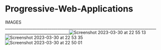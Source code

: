 # Progressive-Web-Applications












IMAGES
_______________________________________________________________________________________________________________![Screenshot 2023-03-30 at 22 55 13](https://user-images.githubusercontent.com/114526543/228973503-3e6d1acf-9337-4dbe-9a42-09735591b879.png)
![Screenshot 2023-03-30 at 22 53 35](https://user-images.githubusercontent.com/114526543/228973517-b33afd33-0c68-4684-9661-b54be6a4ea2a.png)
![Screenshot 2023-03-30 at 22 50 01](https://user-images.githubusercontent.com/114526543/228973523-0e4fb8fa-11a4-490c-84fc-d99f001198a8.png)
